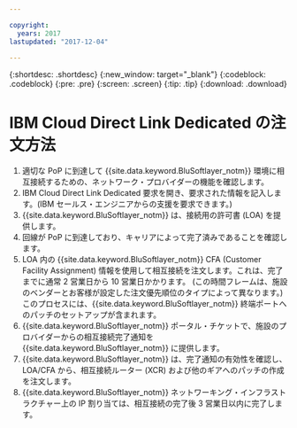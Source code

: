 ```yaml
---

copyright:
  years: 2017
lastupdated: "2017-12-04"

---
```


{:shortdesc: .shortdesc}
{:new_window: target="_blank"}
{:codeblock: .codeblock}
{:pre: .pre}
{:screen: .screen}
{:tip: .tip}
{:download: .download}

# IBM Cloud Direct Link Dedicated の注文方法

1. 適切な PoP に到達して {{site.data.keyword.BluSoftlayer_notm}} 環境に相互接続するための、ネットワーク・プロバイダーの機能を確認します。
2. IBM Cloud Direct Link Dedicated 要求を開き、要求された情報を記入します。(IBM セールス・エンジニアからの支援を要求できます。)
3. {{site.data.keyword.BluSoftlayer_notm}} は、接続用の許可書 (LOA) を提供します。
4. 回線が PoP に到達しており、キャリアによって完了済みであることを確認します。
5. LOA 内の {{site.data.keyword.BluSoftlayer_notm}} CFA (Customer Facility Assignment) 情報を使用して相互接続を注文します。これは、完了までに通常 2 営業日から 10 営業日かかります。 (この時間フレームは、施設のベンダーとお客様が設定した注文優先順位のタイプによって異なります。) このプロセスには、{{site.data.keyword.BluSoftlayer_notm}} 終端ポートへのパッチのセットアップが含まれます。
6. {{site.data.keyword.BluSoftlayer_notm}} ポータル・チケットで、施設のプロバイダーからの相互接続完了通知を {{site.data.keyword.BluSoftlayer_notm}} に提供します。
7. {{site.data.keyword.BluSoftlayer_notm}} は、完了通知の有効性を確認し、LOA/CFA から、相互接続ルーター (XCR) および他のギアへのパッチの作成を注文します。
8. {{site.data.keyword.BluSoftlayer_notm}} ネットワーキング・インフラストラクチャー上の IP 割り当ては、相互接続の完了後 3 営業日以内に完了します。
